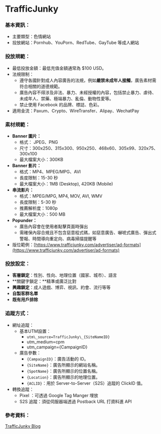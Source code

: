 # TrafficJunky   
### **基本資訊：**   
- 主要類型：色情網站   
- 投放網站：Pornhub、YouPorn、RedTube、GayTube 等成人網站   
   
###    
### 投放規範：   
- 最低投放金額：最低充值金額通常為 $100 USD。   
- 法規限制：   
    - 遵守各國針對成人內容廣告的法規，例如**嚴禁未成年人接觸**，廣告素材需符合相關的道德規範。   
    - 廣告內容不得涉及非法、暴力、未經授權的內容，包括禁止暴力、虐待、未成年人、禁藥、極端暴力、亂倫、動物性愛等。   
    - 禁止使用 Facebook 的品牌、標誌、色彩。   
- 適用金流：Paxum、Crypto、WireTransfer、Alipay、WechatPay   
   
###    
### 素材規範：   
- **Banner 圖片：**   
    - 格式： JPEG、PNG   
    - 尺寸：300x250、315x300、950x250、468x60、305x99、320x75、300x100   
    - 最大檔案大小：300KB   
- **Banner 影片：**   
    - 格式：MP4、MPEG/MPG、AVI   
    - 長度限制：15-30 秒   
    - 最大檔案大小：1MB (Desktop), 420KB (Mobile)   
- **串流影片：**   
    - 格式：MPEG/MPG, MP4, MOV, AVI, WMV   
    - 長度限制：5-30 秒   
    - 推薦解析度：1080p   
    - 最大檔案大小：500 MB   
- **Popunder：**   
    - 廣告內容會在使用者點擊頁面時彈出   
    - 需確保內容合規且不包含惡意程式碼，如惡意廣告、嚇唬式廣告、彈出式警報、時間導向重定向、病毒掃描提醒等   
- 版位範例：[https://www.trafficjunky.com/advertiser/ad-formats](https://www.trafficjunky.com/advertiser/ad-formats)    
   
###    
### 投放設定：   
- **客層鎖定**：性別、性向、地理位置（國家、城市）、語言   
- **關鍵字鎖定：**精準或廣泛比對   
- **興趣鎖定**：成人遊戲、博弈、視訊、約會、流行等等   
- **自製客群名單**   
- **既有用戶排除**   
   
   
### 追蹤方式：   
- 網址追蹤：   
    - 基本UTM設置：   
        - `utm\_source=TrafficJunky\_{SiteNameID}`   
        - utm\_medium=cpm   
        - utm\_campaign={CampaignID}   
    - 廣告參數：   
        - `{CampaignID}`：廣告活動的 ID。   
        - `{SiteName}`：廣告所顯示的網站名稱。   
        - `{SpotName}`：廣告所顯示的位置名稱。   
        - `{Location}`：廣告所顯示的地理位置。   
        - `{ACLID}`：用於 Server-to-Server（S2S）追蹤的 ClickID 值。   
- 轉換追蹤：   
    - Pixel ：可透過 Google Tag Manger 埋放   
    - S2S 追蹤：須從伺服器端透過 Postback URL 打資料進 API   
   
###    
### 參考資料：   
[TrafficJunky Blog](https://www.trafficjunky.com/blog/)    
